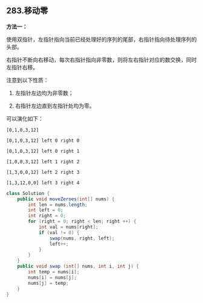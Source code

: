 ## 283.移动零

**方法一：**

使用双指针，左指针指向当前已经处理好的序列的尾部，右指针指向待处理序列的头部。

右指针不断向右移动，每次右指针指向非零数，则将左右指针对应的数交换，同时左指针右移。

注意到以下性质：

1. 左指针左边均为非零数；

2. 右指针左边直到左指针处均为零。

可以演化如下：
```
[0,1,0,3,12]

[0,1,0,3,12] left 0 right 0

[0,1,0,3,12] left 0 right 1

[1,0,0,3,12] left 1 right 2

[1,3,0,0,12] left 2 right 3

[1,3,12,0,0] left 3 right 4
```

```java
class Solution {
    public void moveZeroes(int[] nums) {
        int len = nums.length;
        int left = 0;
        int right = 0;
        for (right = 0; right < len; right ++) {
            int val = nums[right];
            if (val != 0) {
                swap(nums, right, left);
                left++;
            }
        }
    }
    public void swap (int[] nums, int i, int j) {
        int temp = nums[i];
        nums[i] = nums[j];
        nums[j] = temp;
    }
}
```
